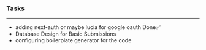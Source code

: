 ### Tasks
---

- adding next-auth or maybe lucia for google oauth   Done✅
- Database Design for Basic Submissions
- configuring boilerplate generator for the code